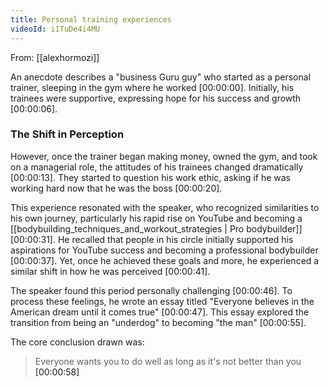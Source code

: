 ```yaml
---
title: Personal training experiences
videoId: i1TuDe4i4MU
---
```


From: [[alexhormozi]] <br/> 

An anecdote describes a "business Guru guy" who started as a personal trainer, sleeping in the gym where he worked [00:00:00]. Initially, his trainees were supportive, expressing hope for his success and growth [00:00:06].

### The Shift in Perception

However, once the trainer began making money, owned the gym, and took on a managerial role, the attitudes of his trainees changed dramatically [00:00:13]. They started to question his work ethic, asking if he was working hard now that he was the boss [00:00:20].

This experience resonated with the speaker, who recognized similarities to his own journey, particularly his rapid rise on YouTube and becoming a [[bodybuilding_techniques_and_workout_strategies | Pro bodybuilder]] [00:00:31]. He recalled that people in his circle initially supported his aspirations for YouTube success and becoming a professional bodybuilder [00:00:37]. Yet, once he achieved these goals and more, he experienced a similar shift in how he was perceived [00:00:41].

The speaker found this period personally challenging [00:00:46]. To process these feelings, he wrote an essay titled "Everyone believes in the American dream until it comes true" [00:00:47]. This essay explored the transition from being an "underdog" to becoming "the man" [00:00:55].

The core conclusion drawn was:
> Everyone wants you to do well as long as it's not better than you <a class="yt-timestamp" data-t="00:00:58">[00:00:58]</a>
